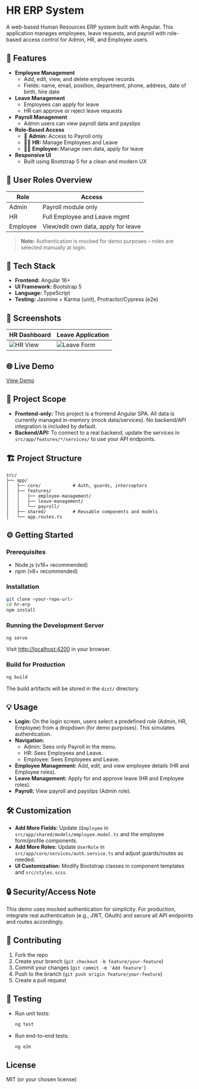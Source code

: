 # HR ERP System

A web-based Human Resources ERP system built with Angular. This application manages employees, leave requests, and payroll with role-based access control for Admin, HR, and Employee users.

## 🚀 Features

- **Employee Management**
  - Add, edit, view, and delete employee records
  - Fields: name, email, position, department, phone, address, date of birth, hire date
- **Leave Management**
  - Employees can apply for leave
  - HR can approve or reject leave requests
- **Payroll Management**
  - Admin users can view payroll data and payslips
- **Role-Based Access**
  - 🔐 **Admin:** Access to Payroll only
  - 👩‍💼 **HR:** Manage Employees and Leave
  - 👨‍💻 **Employee:** Manage own data, apply for leave
- **Responsive UI**
  - Built using Bootstrap 5 for a clean and modern UX

## 👥 User Roles Overview

| Role     | Access                              |
| -------- | ----------------------------------- |
| Admin    | Payroll module only                 |
| HR       | Full Employee and Leave mgmt        |
| Employee | View/edit own data, apply for leave |

> **Note:** Authentication is mocked for demo purposes – roles are selected manually at login.

## 🧰 Tech Stack

- **Frontend:** Angular 16+
- **UI Framework:** Bootstrap 5
- **Language:** TypeScript
- **Testing:** Jasmine + Karma (unit), Protractor/Cypress (e2e)

## 📸 Screenshots

| HR Dashboard                             | Leave Application                         |
| ---------------------------------------- | ----------------------------------------- |
| ![HR View](screenshots/hr-dashboard.png) | ![Leave Form](screenshots/leave-form.png) |

## 🌐 Live Demo

[View Demo](https://your-app-url.com)

## 📝 Project Scope

- **Frontend-only:** This project is a frontend Angular SPA. All data is currently managed in-memory (mock data/services). No backend/API integration is included by default.
- **Backend/API:** To connect to a real backend, update the services in `src/app/features/*/services/` to use your API endpoints.

## 🏗️ Project Structure

```text
src/
├── app/
│   ├── core/            # Auth, guards, interceptors
│   ├── features/
│   │   ├── employee-management/
│   │   ├── leave-management/
│   │   └── payroll/
│   ├── shared/          # Reusable components and models
│   └── app.routes.ts
```

## ⚙️ Getting Started

### Prerequisites

- Node.js (v16+ recommended)
- npm (v8+ recommended)

### Installation

```bash
git clone <your-repo-url>
cd hr-erp
npm install
```

### Running the Development Server

```bash
ng serve
```

Visit [http://localhost:4200](http://localhost:4200) in your browser.

### Build for Production

```bash
ng build
```

The build artifacts will be stored in the `dist/` directory.

## 💡 Usage

- **Login:** On the login screen, users select a predefined role (Admin, HR, Employee) from a dropdown (for demo purposes). This simulates authentication.
- **Navigation:**
  - Admin: Sees only Payroll in the menu.
  - HR: Sees Employees and Leave.
  - Employee: Sees Employees and Leave.
- **Employee Management:** Add, edit, and view employee details (HR and Employee roles).
- **Leave Management:** Apply for and approve leave (HR and Employee roles).
- **Payroll:** View payroll and payslips (Admin role).

## 🛠️ Customization

- **Add More Fields:** Update `IEmployee` in `src/app/shared/models/employee.model.ts` and the employee form/profile components.
- **Add More Roles:** Update `UserRole` in `src/app/core/services/auth.service.ts` and adjust guards/routes as needed.
- **UI Customization:** Modify Bootstrap classes in component templates and `src/styles.scss`.

## 🔒 Security/Access Note

This demo uses mocked authentication for simplicity. For production, integrate real authentication (e.g., JWT, OAuth) and secure all API endpoints and routes accordingly.

## 🤝 Contributing

1. Fork the repo
2. Create your branch (`git checkout -b feature/your-feature`)
3. Commit your changes (`git commit -m 'Add feature'`)
4. Push to the branch (`git push origin feature/your-feature`)
5. Create a pull request

## 🧪 Testing

- Run unit tests:
  ```bash
  ng test
  ```
- Run end-to-end tests:
  ```bash
  ng e2e
  ```

## License

MIT (or your chosen license)
